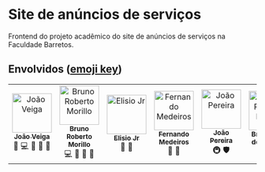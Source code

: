 # Site de anúncios de serviços
Frontend do projeto acadêmico do site de anúncios de serviços na Faculdade Barretos.

## Envolvidos ([emoji key](https://allcontributors.org/docs/en/emoji-key))

<!-- prettier-ignore -->
<table>
  <tr>
    <td align="center">
      <a href="https://github.com/JVVeiga">
        <img src="https://avatars.githubusercontent.com/u/80075584?v=4" width="80px;" alt="João Veiga" /><br />
        <sub><b>João Veiga</b></sub>
      </a>
      <br/> 📆 💻 📖 🚧 👀
    </td>
    <td align="center">
      <a href="https://github.com/brunormorillo">
        <img src="https://avatars.githubusercontent.com/u/74684687?v=4" width="80px;" alt="Bruno Roberto Morillo" /><br />
        <sub><b>Bruno Roberto Morillo</b></sub>
      </a>
      <br/> 💻 📖 🚧 👀
    </td>
    <td align="center">
      <a href="https://github.com/ElisioJr">
        <img src="https://avatars.githubusercontent.com/u/111031752?v=4" width="80px;" alt="Elisio Jr" /><br />
        <sub><b>Elisio Jr</b></sub>
      </a>
      <br/> 🎨 🔬
    </td>
    <td align="center">
      <a href="https://github.com/FernandoMO23">
        <img src="https://avatars.githubusercontent.com/u/83997693?v=4" width="80px;" alt="Fernando Medeiros" /><br />
        <sub><b>Fernando Medeiros</b></sub>
      </a>
      <br/> 📓 🔬
    </td>
    <td align="center">
      <a href="#">
        <img src="https://avatars.githubusercontent.com/u/35462249?v=4" width="80px;" alt="João Pereira" /><br />
        <sub><b>João Pereira</b></sub>
      </a>
      <br/> 🚇 🛡️
    </td>
    <td align="center">
      <a href="https://github.com/0no">
        <img src="https://avatars.githubusercontent.com/u/8201698?v=4" width="80px;" alt="Bruno Roberto Morillo" /><br />
        <sub><b>Bruno Ono de Moraes</b></sub>
      </a>
      <br/> 🧑‍🏫 🤔
    </td>
</table>
